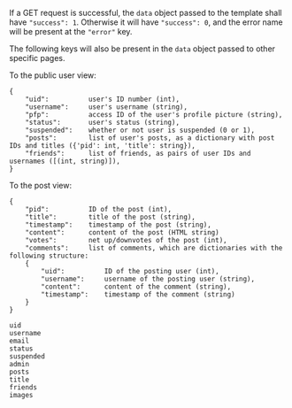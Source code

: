 If a GET request is successful, the `data` object passed to the template shall have `"success": 1`. Otherwise it will have `"success": 0`, and the error name will be present at the `"error"` key.

The following keys will also be present in the `data` object passed to other specific pages.

To the public user view:
```
{
    "uid":          user's ID number (int),
    "username":     user's username (string),
    "pfp":          access ID of the user's profile picture (string),
    "status":       user's status (string),
    "suspended":    whether or not user is suspended (0 or 1),
    "posts":        list of user's posts, as a dictionary with post IDs and titles ({'pid': int, 'title': string}),
    "friends":      list of friends, as pairs of user IDs and usernames ([(int, string)]),
}
```

To the post view:
```
{
    "pid":          ID of the post (int),
    "title":        title of the post (string),
    "timestamp":    timestamp of the post (string),
    "content":      content of the post (HTML string)
    "votes":        net up/downvotes of the post (int),
    "comments":     list of comments, which are dictionaries with the following structure:
    {
        "uid":          ID of the posting user (int),
        "username":     username of the posting user (string),
        "content":      content of the comment (string),
        "timestamp":    timestamp of the comment (string)
    }
}
```


```
uid
username
email
status
suspended
admin
posts
title
friends
images

```
